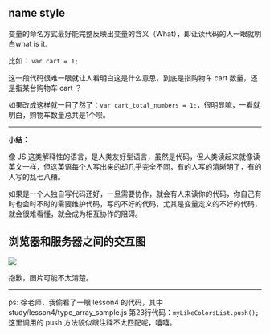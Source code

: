 ## name style

变量的命名方式最好能完整反映出变量的含义（What），即让读代码的人一眼就明白what is it.

比如： `var cart = 1;`

这一段代码很难一眼就让人看明白这是什么意思，到底是指购物车 cart 数量，还是指某台购物车 cart ？

如果改成这样就一目了然了：`var cart_total_numbers = 1;`，很明显嘛，一看就明白，购物车数量总共是1个呗。

---

**小结：**

像 JS 这类解释性的语言，是人类友好型语言，虽然是代码，但人类读起来就像读英文一样，但这英语每个人写出来的却几乎完全不同，有的人写的清晰明了，有的人写的乱七八糟。

如果是一个人独自写代码还好，一旦需要协作，就会有人来读你的代码，你自己有时也会时不时的需要维护代码，写的不好的代码，尤其是变量定义的不好的代码，就会很难看懂，就会成为相互协作的阻碍。

## 浏览器和服务器之间的交互图

![](http://okr0iw9h2.bkt.clouddn.com/2017-08-16-IMG_0088.JPG)

抱歉，图片可能不太清楚。

---

ps: 徐老师，我偷看了一眼 lesson4 的代码，其中 study/lesson4/type_array_sample.js 第23行代码：`myLikeColorsList.push();`这里调用的 push 方法貌似跟注释不太匹配呢，嘻嘻。